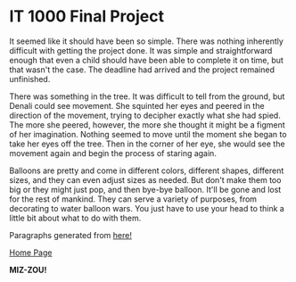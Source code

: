 # IT 1000 Final Project

It seemed like it should have been so simple. There was nothing inherently difficult with getting the project done. It was simple and straightforward enough that even a child should have been able to complete it on time, but that wasn't the case. The deadline had arrived and the project remained unfinished.

There was something in the tree. It was difficult to tell from the ground, but Denali could see movement. She squinted her eyes and peered in the direction of the movement, trying to decipher exactly what she had spied. The more she peered, however, the more she thought it might be a figment of her imagination. Nothing seemed to move until the moment she began to take her eyes off the tree. Then in the corner of her eye, she would see the movement again and begin the process of staring again.

Balloons are pretty and come in different colors, different shapes, different sizes, and they can even adjust sizes as needed. But don't make them too big or they might just pop, and then bye-bye balloon. It'll be gone and lost for the rest of mankind. They can serve a variety of purposes, from decorating to water balloon wars. You just have to use your head to think a little bit about what to do with them.

Paragraphs generated from [here!](https://randomwordgenerator.com/paragraph.php)

[Home Page](FinalProjectMain.md)

**MIZ-ZOU!**
